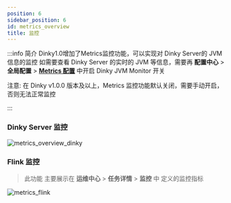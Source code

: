 ```yaml
---
position: 6
sidebar_position: 6
id: metrics_overview
title: 监控
---
```


:::info 简介
Dinky1.0增加了Metrics监控功能，可以实现对 Dinky Server的 JVM 信息的监控 
如需要查看 Dinky Server 的实时的 JVM 等信息，需要再 **配置中心** > **全局配置** > **[Metrics 配置](./system_setting/global_settings/metrics_setting)** 中开启 Dinky JVM Monitor 开关

注意: 在 Dinky v1.0.0 版本及以上，Metrics 监控功能默认关闭，需要手动开启，否则无法正常监控

:::


### Dinky Server 监控


![metrics_overview_dinky](http://pic.dinky.org.cn/dinky/docs/test/metrics_overview_dinky.png)


### Flink 监控

> 此功能 主要展示在 **运维中心** > **任务详情** > **监控** 中 定义的监控指标


![metrics_flink](http://pic.dinky.org.cn/dinky/docs/test/metrics_flink.png)